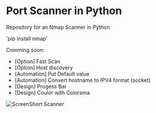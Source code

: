 
# Port Scanner in Python
Repository for an Nmap Scanner in Python

'pip install nmap'

Comming soon:

- [Option] Fast Scan
- [Option] Host discovery
- [Automation] Put Default value
- [Automation] Convert hostname to IPV4 format (socket)
- [Design] Progess Bar
- [Design] Coulor with Colorama


![ScreenShort Scanner](https://user-images.githubusercontent.com/85348372/120866331-f963e200-c58f-11eb-80c9-80baecd3af77.png)

